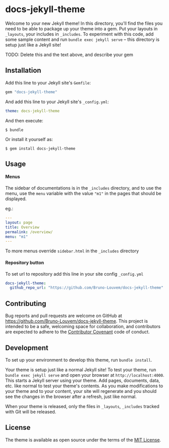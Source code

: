 # docs-jekyll-theme

Welcome to your new Jekyll theme! In this directory, you'll find the files you need to be able to package up your theme into a gem. Put your layouts in `_layouts`, your includes in `_includes`. To experiment with this code, add some sample content and run `bundle exec jekyll serve` – this directory is setup just like a Jekyll site!

TODO: Delete this and the text above, and describe your gem

## Installation

Add this line to your Jekyll site's `Gemfile`:

```ruby
gem "docs-jekyll-theme"
```

And add this line to your Jekyll site's `_config.yml`:

```yaml
theme: docs-jekyll-theme
```

And then execute:

    $ bundle

Or install it yourself as:

    $ gem install docs-jekyll-theme

## Usage

#### Menus

The sidebar of documentations is in the `_includes` directory, and to use the menu, use the `menu` variable with the value `"m1"` in the pages that should be displayed.

eg.:
```yaml
---
layout: page
title: Overview
permalink: /overview/
menu: "m1"
---
```

To more menus override `sidebar.html` in the `_includes` directory

#### Repository button

To set url to repository add this line in your site config `_config.yml`

```yaml
docs-jekyll-theme:
  github_repo_url: "https://github.com/Bruno-Louvem/docs-jekyll-theme"
```
## Contributing

Bug reports and pull requests are welcome on GitHub at https://github.com/Bruno-Louvem/docs-jekyll-theme. This project is intended to be a safe, welcoming space for collaboration, and contributors are expected to adhere to the [Contributor Covenant](http://contributor-covenant.org) code of conduct.

## Development

To set up your environment to develop this theme, run `bundle install`.

Your theme is setup just like a normal Jekyll site! To test your theme, run `bundle exec jekyll serve` and open your browser at `http://localhost:4000`. This starts a Jekyll server using your theme. Add pages, documents, data, etc. like normal to test your theme's contents. As you make modifications to your theme and to your content, your site will regenerate and you should see the changes in the browser after a refresh, just like normal.

When your theme is released, only the files in `_layouts`, `_includes` tracked with Git will be released.

## License

The theme is available as open source under the terms of the [MIT License](https://opensource.org/licenses/MIT).

